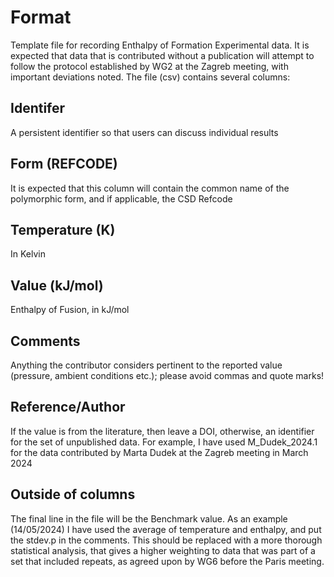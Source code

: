 # Format

Template file for recording Enthalpy of Formation Experimental data. It is expected that data that is contributed without a publication will attempt to follow the protocol established by WG2 at the Zagreb meeting, with important deviations noted. The file (csv) contains several columns:

## Identifer

A persistent identifier so that users can discuss individual results

## Form (REFCODE)

It is expected that this column will contain the common name of the polymorphic form, and if applicable, the CSD Refcode

## Temperature (K)

In Kelvin

## Value (kJ/mol)

Enthalpy of Fusion, in kJ/mol

## Comments

Anything the contributor considers pertinent to the reported value (pressure, ambient conditions etc.); please avoid commas and quote marks!

## Reference/Author

If the value is from the literature, then leave a DOI, otherwise, an identifier for the set of unpublished data. For example, I have used M_Dudek_2024.1 for the data contributed by Marta Dudek at the Zagreb meeting in March 2024

## Outside of columns

The final line in the file will be the Benchmark value. As an example (14/05/2024) I have used the average of temperature and enthalpy, and put the stdev.p in the comments. This should be replaced with a more thorough statistical analysis, that gives a higher weighting to data that was part of a set that included repeats, as agreed upon by WG6 before the Paris meeting.
